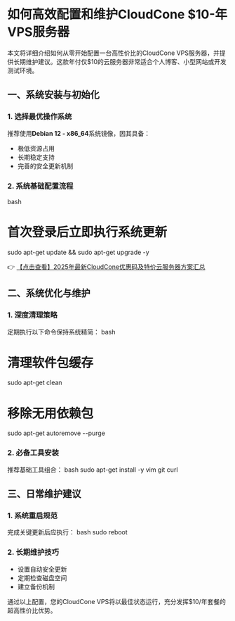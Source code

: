 # 如何高效配置和维护CloudCone $10-年VPS服务器

本文将详细介绍如何从零开始配置一台高性价比的CloudCone VPS服务器，并提供长期维护建议。这款年付仅$10的云服务器非常适合个人博客、小型网站或开发测试环境。

## 一、系统安装与初始化

### 1. 选择最优操作系统
推荐使用**Debian 12 - x86_64**系统镜像，因其具备：
- 极低资源占用
- 长期稳定支持
- 完善的安全更新机制

### 2. 系统基础配置流程
bash
# 首次登录后立即执行系统更新
sudo apt-get update && sudo apt-get upgrade -y

👉 [【点击查看】2025年最新CloudCone优惠码及特价云服务器方案汇总](https://bit.ly/Cloudcone)

## 二、系统优化与维护

### 1. 深度清理策略
定期执行以下命令保持系统精简：
bash
# 清理软件包缓存
sudo apt-get clean

# 移除无用依赖包
sudo apt-get autoremove --purge

### 2. 必备工具安装
推荐基础工具组合：
bash
sudo apt-get install -y vim git curl

## 三、日常维护建议

### 1. 系统重启规范
完成关键更新后应执行：
bash
sudo reboot

### 2. 长期维护技巧
- 设置自动安全更新
- 定期检查磁盘空间
- 建立备份机制

通过以上配置，您的CloudCone VPS将以最佳状态运行，充分发挥$10/年套餐的超高性价比优势。